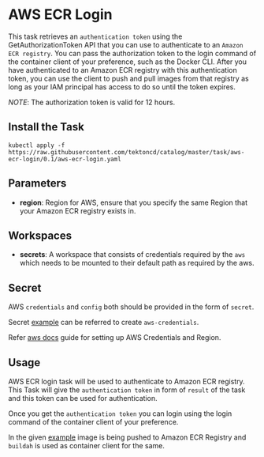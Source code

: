 # AWS ECR Login

This task retrieves an `authentication token` using the GetAuthorizationToken API 
that you can use to authenticate to an `Amazon ECR registry`. You can pass the 
authorization token to the login command of the container client of your preference,
such as the Docker CLI. After you have authenticated to an Amazon ECR registry with 
this authentication token, you can use the client to push and pull images from that 
registry as long as your IAM principal has access to do so until the token expires. 

*NOTE*: The authorization token is valid for 12 hours.

## Install the Task

```
kubectl apply -f https://raw.githubusercontent.com/tektoncd/catalog/master/task/aws-ecr-login/0.1/aws-ecr-login.yaml
```

## Parameters

- **region**: Region for AWS, ensure that you specify the same 
    Region that your Amazon ECR registry exists in.

## Workspaces

- **secrets**: A workspace that consists of credentials required by the `aws` 
    which needs to be mounted to their default path as required by the aws.

## Secret

AWS `credentials` and `config` both should be provided in the form of `secret`.

Secret [example](../0.1/samples/secret.yaml)
can be referred to create `aws-credentials`.

Refer [aws docs](https://docs.aws.amazon.com/sdk-for-java/v1/developer-guide/setup-credentials.html) 
guide for setting up AWS Credentials and Region.

## Usage

AWS ECR login task will be used to authenticate to Amazon ECR registry. 
This Task will give the `authentication token` in form of `result` 
of the task and this token can be used for authentication.

Once you get the `authentication token` you can login using 
the login command of the container client of your preference. 

In the given [example](../0.1/samples) image is being pushed 
to Amazon ECR Registry and `buildah` is used 
as container client for the same.
